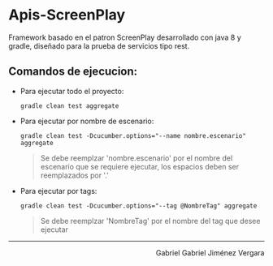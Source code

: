 # Apis-ScreenPlay
Framework basado en el patron ScreenPlay desarrollado con java 8 y gradle, diseñado para la prueba de servicios tipo rest.
## Comandos de ejecucion:
* Para ejecutar todo el proyecto:

  ```gradle clean test aggregate```
    
* Para ejecutar por nombre de escenario:

  ```gradle clean test -Dcucumber.options="--name nombre.escenario" aggregate```
  
  > Se debe reemplzar 'nombre.escenario' por el nombre del escenario que se requiere ejecutar, los espacios deben ser reemplazados por '.'

* Para ejecutar por tags:

  ```gradle clean test -Dcucumber.options="--tag @NombreTag" aggregate```
  
  > Se debe reemplzar 'NombreTag' por el nombre del tag que desee ejecutar

* * *
<div style="text-align: right"> Gabriel Gabriel Jiménez Vergara </div>
